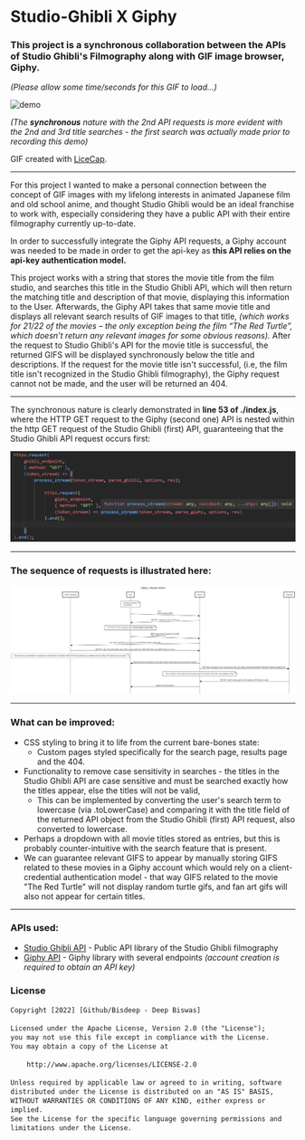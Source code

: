 # Studio-Ghibli X Giphy
### This project is a synchronous collaboration between the APIs of **Studio Ghibli's Filmography** along with GIF image browser, **Giphy**.

*(Please allow some time/seconds for this GIF to load...)*

![demo](https://github.com/bisdeep/Ghibli-X-Giphy/blob/main/demo.gif?raw=true)

*(The **synchronous** nature with the 2nd API requests is more evident with the 2nd and 3rd title searches - the first search was actually made prior to recording this demo)*

GIF created with [LiceCap](http://www.cockos.com/licecap/).

---

For this project I wanted to make a personal connection between the concept of GIF images with my lifelong interests in animated Japanese film and old school anime, and thought Studio Ghibli would be an ideal franchise to work with, especially considering they have a public API with their entire filmography currently up-to-date. 

In order to successfully integrate the Giphy API requests, a Giphy account was needed to be made in order to get the api-key as **this API relies on the api-key authentication model.**

This project works with a string that stores the movie title from the film studio, and searches this title in the Studio Ghibli API, which will then return the matching title and description of that movie, displaying this information to the User. Afterwards, the Giphy API takes that same movie title and displays all relevant search results of GIF images to that title, *(which works for 21/22 of the movies – the only exception being the film “The Red Turtle”, which doesn’t return any relevant images for some obvious reasons).*
After the request to Studio Ghibli's API for the movie title is successful, the returned GIFS will be displayed synchronously below the title and descriptions. If the request for the movie title isn't successful, (i.e, the film title isn't recognized in the Studio Ghibli filmography), the Giphy request cannot not be made, and the user will be returned an 404.

---

The synchronous nature is clearly demonstrated in **line 53 of ./index.js**, where the HTTP GET request to the Giphy (second one) API is nested within the http GET request of the Studio Ghibli (first) API, guaranteeing that the Studio Ghibli API request occurs first:

![synchronous](https://github.com/bisdeep/Ghibli-X-Giphy/blob/main/synchronousguarantee.png?raw=true)

---

### The sequence of requests is illustrated here:

![sequence](https://raw.githubusercontent.com/bisdeep/Ghibli-X-Giphy/main/SequenceDiagram/Untitled.png)

---
### What can be improved:
- CSS styling to bring it to life from the current bare-bones state:
  - Custom pages styled specifically for the search page, results page and the 404.  
- Functionality to remove case sensitivity in searches - the titles in the Studio Ghibli API are case sensitive and must be searched exactly how the titles appear, else the titles will not be valid,
    - This can be implemented by converting the user's search term to lowercase (via .toLowerCase) and comparing it with the title field of the returned API object from the Studio Ghibli (first) API request, also converted to lowercase.
- Perhaps a dropdown with all movie titles stored as entries, but this is probably counter-intuitive with the search feature that is present.
- We can guarantee relevant GIFS to appear by manually storing GIFS related to these movies in a Giphy account which would rely on a client-credential authentication model - that way GIFS related to the movie "The Red Turtle" will not display random turtle gifs, and fan art gifs will also not appear for certain titles.
---

### APIs used:

- [Studio Ghibli API](https://ghibliapi.herokuapp.com/#section/Studio-Ghibli-API) - Public API library of the Studio Ghibli filmography
- [Giphy API](https://developers.giphy.com/docs/api/) - Giphy library with several endpoints *(account creation is required to obtain an API key)*

### License

    Copyright [2022] [Github/Bisdeep - Deep Biswas]

    Licensed under the Apache License, Version 2.0 (the "License");
    you may not use this file except in compliance with the License.
    You may obtain a copy of the License at

        http://www.apache.org/licenses/LICENSE-2.0

    Unless required by applicable law or agreed to in writing, software
    distributed under the License is distributed on an "AS IS" BASIS,
    WITHOUT WARRANTIES OR CONDITIONS OF ANY KIND, either express or implied.
    See the License for the specific language governing permissions and
    limitations under the License.
